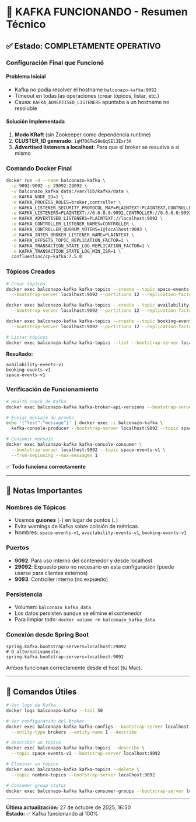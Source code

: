 # 🎉 KAFKA FUNCIONANDO - Resumen Técnico

## ✅ Estado: COMPLETAMENTE OPERATIVO

### Configuración Final que Funcionó

#### Problema Inicial
- Kafka no podía resolver el hostname `balconazo-kafka:9092`
- Timeout en todas las operaciones (crear tópicos, listar, etc.)
- Causa: `KAFKA_ADVERTISED_LISTENERS` apuntaba a un hostname no resoluble

#### Solución Implementada
1. **Modo KRaft** (sin Zookeeper como dependencia runtime)
2. **CLUSTER_ID generado**: `1qM70GTwS0eQqSEl3Exr3A`
3. **Advertised listeners a localhost**: Para que el broker se resuelva a sí mismo

### Comando Docker Final

```bash
docker run -d --name balconazo-kafka \
  -p 9092:9092 -p 29092:29092 \
  -v balconazo_kafka_data:/var/lib/kafka/data \
  -e KAFKA_NODE_ID=1 \
  -e KAFKA_PROCESS_ROLES=broker,controller \
  -e KAFKA_LISTENER_SECURITY_PROTOCOL_MAP=PLAINTEXT:PLAINTEXT,CONTROLLER:PLAINTEXT \
  -e KAFKA_LISTENERS=PLAINTEXT://0.0.0.0:9092,CONTROLLER://0.0.0.0:9093 \
  -e KAFKA_ADVERTISED_LISTENERS=PLAINTEXT://localhost:9092 \
  -e KAFKA_CONTROLLER_LISTENER_NAMES=CONTROLLER \
  -e KAFKA_CONTROLLER_QUORUM_VOTERS=1@localhost:9093 \
  -e KAFKA_INTER_BROKER_LISTENER_NAME=PLAINTEXT \
  -e KAFKA_OFFSETS_TOPIC_REPLICATION_FACTOR=1 \
  -e KAFKA_TRANSACTION_STATE_LOG_REPLICATION_FACTOR=1 \
  -e KAFKA_TRANSACTION_STATE_LOG_MIN_ISR=1 \
  confluentinc/cp-kafka:7.5.0
```

### Tópicos Creados

```bash
# Crear tópicos
docker exec balconazo-kafka kafka-topics --create --topic space-events-v1 \
  --bootstrap-server localhost:9092 --partitions 12 --replication-factor 1

docker exec balconazo-kafka kafka-topics --create --topic availability-events-v1 \
  --bootstrap-server localhost:9092 --partitions 12 --replication-factor 1

docker exec balconazo-kafka kafka-topics --create --topic booking-events-v1 \
  --bootstrap-server localhost:9092 --partitions 12 --replication-factor 1

# Listar tópicos
docker exec balconazo-kafka kafka-topics --list --bootstrap-server localhost:9092
```

**Resultado:**
```
availability-events-v1
booking-events-v1
space-events-v1
```

### Verificación de Funcionamiento

```bash
# Health check de Kafka
docker exec balconazo-kafka kafka-broker-api-versions --bootstrap-server localhost:9092

# Enviar mensaje de prueba
echo '{"test":"message"}' | docker exec -i balconazo-kafka \
  kafka-console-producer --bootstrap-server localhost:9092 --topic space-events-v1

# Consumir mensaje
docker exec balconazo-kafka kafka-console-consumer \
  --bootstrap-server localhost:9092 --topic space-events-v1 \
  --from-beginning --max-messages 1
```

✅ **Todo funciona correctamente**

---

## 📝 Notas Importantes

### Nombres de Tópicos
- Usamos **guiones** (`-`) en lugar de puntos (`.`)
- Evita warnings de Kafka sobre colisión de métricas
- Nombres: `space-events-v1`, `availability-events-v1`, `booking-events-v1`

### Puertos
- **9092**: Para uso interno del contenedor y desde localhost
- **29092**: Expuesto pero no necesario en esta configuración (puede usarse para clientes externos)
- **9093**: Controller interno (no expuesto)

### Persistencia
- Volumen: `balconazo_kafka_data`
- Los datos persisten aunque se elimine el contenedor
- Para limpiar todo: `docker volume rm balconazo_kafka_data`

### Conexión desde Spring Boot
```properties
spring.kafka.bootstrap-servers=localhost:29092
# O alternativamente:
spring.kafka.bootstrap-servers=localhost:9092
```

Ambos funcionan correctamente desde el host (tu Mac).

---

## 🔧 Comandos Útiles

```bash
# Ver logs de Kafka
docker logs balconazo-kafka --tail 50

# Ver configuración del broker
docker exec balconazo-kafka kafka-configs --bootstrap-server localhost:9092 \
  --entity-type brokers --entity-name 1 --describe

# Describir un tópico
docker exec balconazo-kafka kafka-topics --describe \
  --topic space-events-v1 --bootstrap-server localhost:9092

# Eliminar un tópico
docker exec balconazo-kafka kafka-topics --delete \
  --topic nombre-topico --bootstrap-server localhost:9092

# Consumer group status
docker exec balconazo-kafka kafka-consumer-groups --bootstrap-server localhost:9092 --list
```

---

**Última actualización:** 27 de octubre de 2025, 16:30  
**Estado:** ✅ Kafka funcionando al 100%

